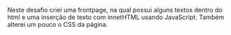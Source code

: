 Neste desafio criei uma frontpage, na qual possui alguns textos dentro do html
e uma inserção de texto com innetHTML usando JavaScript.
Também alterei um pouco o CSS da página.
